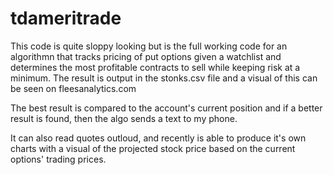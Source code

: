 # tdameritrade

This code is quite sloppy looking but is the full working code for an algorithmn that tracks pricing of put options given a watchlist
and determines the most profitable contracts to sell while keeping risk at a minimum.
The result is output in the stonks.csv file and a visual of this can be seen on fleesanalytics.com

The best result is compared to the account's current position and if a better result is found, then the algo sends a text to my phone.

It can also read quotes outloud, and recently is able to produce it's own charts with a visual of the projected stock price
based on the current options' trading prices.
